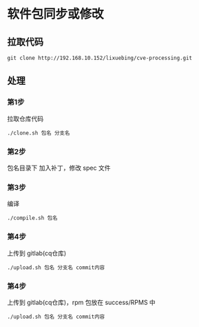 # 软件包同步或修改

## 拉取代码

```
git clone http://192.168.10.152/lixuebing/cve-processing.git
```

## 处理

### 第1步
拉取仓库代码
```
./clone.sh 包名 分支名
```

### 第2步
包名目录下
加入补丁，修改 spec 文件

### 第3步
编译
```
./compile.sh 包名
```

### 第4步
上传到 gitlab(cq仓库)
```
./upload.sh 包名 分支名 commit内容
```

### 第4步
上传到 gitlab(cq仓库)，rpm 包放在 success/RPMS 中
```
./upload.sh 包名 分支名 commit内容
```